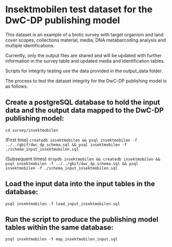 # Insektmobilen test dataset for the DwC-DP publishing model
This dataset is an example of a biotic survey with target organism and land cover scopes, collections material, media, DNA metabarcoding analysis and multiple identifications.

Currently, only the output files are shared and will be updated with further information in the survey table and updated media and identification tables.

Scripts for integrity testing use the data provided in the output_data folder.

The process to test the dataset integrity for the DwC-DP publishing model is as follows:

## Create a postgreSQL database to hold the input data and the output data mapped to the DwC-DP publishing model:
```cd survey/insektmobilen```

(First time) ```createdb insektmobilen && psql insektmobilen -f ../../gbif/dwc_dp_schema.sql && psql insektmobilen -f ./schema_input_insektmobilen.sql```

(Subsequent times) ```dropdb insektmobilen && createdb insektmobilen && psql insektmobilen -f ../../gbif/dwc_dp_schema.sql && psql insektmobilen -f ./schema_input_insektmobilen.sql```

## Load the input data into the input tables in the database:
```psql insektmobilen -f load_input_insektmobilen.sql```

## Run the script to produce the publishing model tables within the same database:
```psql insektmobilen -f map_insektmobilen_input.sql```
